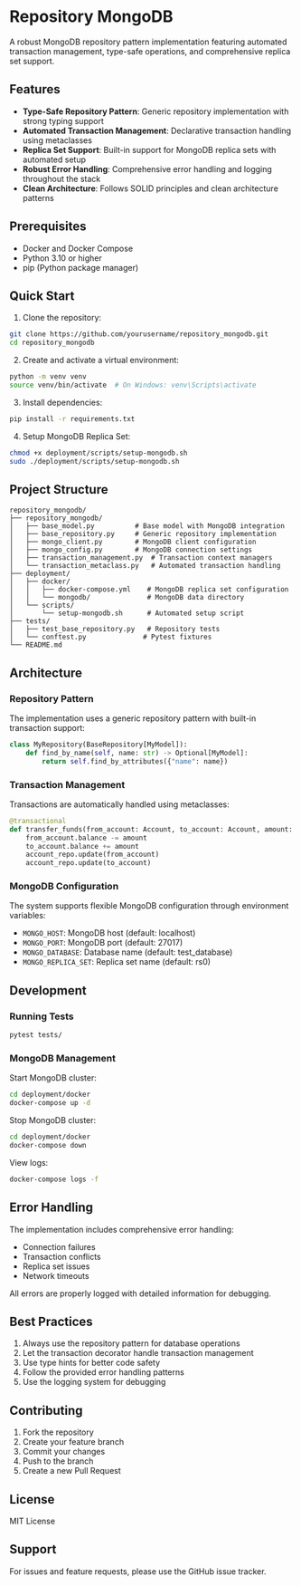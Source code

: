 # Repository MongoDB

A robust MongoDB repository pattern implementation featuring automated transaction management, type-safe operations, and comprehensive replica set support.

## Features

- **Type-Safe Repository Pattern**: Generic repository implementation with strong typing support
- **Automated Transaction Management**: Declarative transaction handling using metaclasses
- **Replica Set Support**: Built-in support for MongoDB replica sets with automated setup
- **Robust Error Handling**: Comprehensive error handling and logging throughout the stack
- **Clean Architecture**: Follows SOLID principles and clean architecture patterns

## Prerequisites

- Docker and Docker Compose
- Python 3.10 or higher
- pip (Python package manager)

## Quick Start

1. Clone the repository:
```bash
git clone https://github.com/yourusername/repository_mongodb.git
cd repository_mongodb
```

2. Create and activate a virtual environment:
```bash
python -m venv venv
source venv/bin/activate  # On Windows: venv\Scripts\activate
```

3. Install dependencies:
```bash
pip install -r requirements.txt
```

4. Setup MongoDB Replica Set:
```bash
chmod +x deployment/scripts/setup-mongodb.sh
sudo ./deployment/scripts/setup-mongodb.sh
```

## Project Structure

```
repository_mongodb/
├── repository_mongodb/
│   ├── base_model.py          # Base model with MongoDB integration
│   ├── base_repository.py     # Generic repository implementation
│   ├── mongo_client.py        # MongoDB client configuration
│   ├── mongo_config.py        # MongoDB connection settings
│   ├── transaction_management.py  # Transaction context managers
│   └── transaction_metaclass.py   # Automated transaction handling
├── deployment/
│   ├── docker/
│   │   ├── docker-compose.yml    # MongoDB replica set configuration
│   │   └── mongodb/              # MongoDB data directory
│   └── scripts/
│       └── setup-mongodb.sh      # Automated setup script
├── tests/
│   ├── test_base_repository.py   # Repository tests
│   └── conftest.py              # Pytest fixtures
└── README.md
```

## Architecture

### Repository Pattern

The implementation uses a generic repository pattern with built-in transaction support:

```python
class MyRepository(BaseRepository[MyModel]):
    def find_by_name(self, name: str) -> Optional[MyModel]:
        return self.find_by_attributes({"name": name})
```

### Transaction Management

Transactions are automatically handled using metaclasses:

```python
@transactional
def transfer_funds(from_account: Account, to_account: Account, amount: float):
    from_account.balance -= amount
    to_account.balance += amount
    account_repo.update(from_account)
    account_repo.update(to_account)
```

### MongoDB Configuration

The system supports flexible MongoDB configuration through environment variables:

- `MONGO_HOST`: MongoDB host (default: localhost)
- `MONGO_PORT`: MongoDB port (default: 27017)
- `MONGO_DATABASE`: Database name (default: test_database)
- `MONGO_REPLICA_SET`: Replica set name (default: rs0)

## Development

### Running Tests

```bash
pytest tests/
```

### MongoDB Management

Start MongoDB cluster:
```bash
cd deployment/docker
docker-compose up -d
```

Stop MongoDB cluster:
```bash
cd deployment/docker
docker-compose down
```

View logs:
```bash
docker-compose logs -f
```

## Error Handling

The implementation includes comprehensive error handling:

- Connection failures
- Transaction conflicts
- Replica set issues
- Network timeouts

All errors are properly logged with detailed information for debugging.

## Best Practices

1. Always use the repository pattern for database operations
2. Let the transaction decorator handle transaction management
3. Use type hints for better code safety
4. Follow the provided error handling patterns
5. Use the logging system for debugging

## Contributing

1. Fork the repository
2. Create your feature branch
3. Commit your changes
4. Push to the branch
5. Create a new Pull Request

## License

MIT License

## Support

For issues and feature requests, please use the GitHub issue tracker.